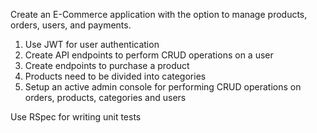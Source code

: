 Create an E-Commerce application with the option to manage products, orders, users, and payments.

1. Use JWT for user authentication
2. Create API endpoints to perform CRUD operations on a user
3. Create endpoints to purchase a product
4. Products need to be divided into categories
5. Setup an active admin console for performing CRUD operations on orders, products, categories and users

Use RSpec for writing unit tests
